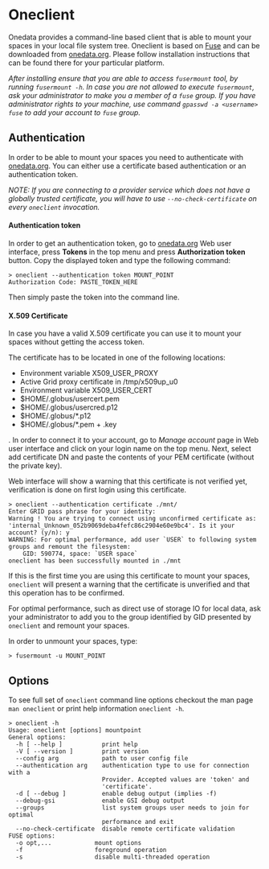 # Oneclient

Onedata provides a command-line based client that is able to mount your spaces in your local file system tree. Oneclient is based on [Fuse](https://github.com/libfuse/libfuse) and can be downloaded from [onedata.org](https://onedata.org/download). Please follow installation instructions that can be found there for your particular platform.

*After installing ensure that you are able to access `fusermount` tool, by running `fusermount -h`. In case you are not allowed to execute `fusermount`, ask your administrator to make you a member of a `fuse` group. If you have administrator rights to your machine, use command `gpasswd -a <username> fuse` to add your account to `fuse` group.*

## Authentication


In order to be able to mount your spaces you need to authenticate with [onedata.org](onedata.org). You can either use a certificate based authentication or an authentication token.

*NOTE: If you are connecting to a provider service which does not have a globally trusted certificate, you will have to use `--no-check-certificate` on every `oneclient` invocation.*

#### Authentication token
In order to get an authentication token, go to [onedata.org](onedata.org) Web user interface, press **Tokens** in the top menu and press **Authorization token** button. Copy the displayed token and type the following command:
~~~
> oneclient --authentication token MOUNT_POINT
Authorization Code: PASTE_TOKEN_HERE
~~~
Then simply paste the token into the command line.

#### X.509 Certificate
In case you have a valid X.509 certificate you can use it to mount your spaces without getting the access token.

The certificate has to be located in one of the following locations: 
* Environment variable X509_USER_PROXY
* Active Grid proxy certificate in /tmp/x509up_u0
* Environment variable X509_USER_CERT
* $HOME/.globus/usercert.pem
* $HOME/.globus/usercred.p12
* $HOME/.globus/*.p12
* $HOME/.globus/*.pem + .key

. In order to connect it to your account, go to *Manage account* page in Web user interface and click on your login name on the top menu. Next, select add certificate DN and paste the contents of your PEM certificate (without the private key).

Web interface will show a warning that this certificate is not verified yet, verification is done on first login using this certificate.


~~~
> oneclient --authentication certificate ./mnt/
Enter GRID pass phrase for your identity:
Warning ! You are trying to connect using unconfirmed certificate as: 'internal_Unknown_052b9069deba4fefc86c2904e60e9bc4'. Is it your account? (y/n): y
WARNING: For optimal performance, add user `USER` to following system groups and remount the filesystem:
	GID: 590774, space: `USER space`
oneclient has been successfully mounted in ./mnt
~~~

If this is the first time you are using this certificate to mount your spaces, `oneclient` will present a warning that the certificate is unverified and that this operation has to be confirmed.

For optimal performance, such as direct use of storage IO for local data, ask your administrator to add you to the group identified by GID presented by `oneclient` and remount your spaces.

In order to unmount your spaces, type:
~~~
> fusermount -u MOUNT_POINT
~~~

## Options

To see full set of `oneclient` command line options checkout the man page `man oneclient` or print help information `oneclient -h`.

~~~
> oneclient -h
Usage: oneclient [options] mountpoint
General options:
  -h [ --help ]           print help
  -V [ --version ]        print version
  --config arg            path to user config file
  --authentication arg    authentication type to use for connection with a
                          Provider. Accepted values are 'token' and
                          'certificate'.
  -d [ --debug ]          enable debug output (implies -f)
  --debug-gsi             enable GSI debug output
  --groups                list system groups user needs to join for optimal
                          performance and exit
  --no-check-certificate  disable remote certificate validation
FUSE options:
  -o opt,...            mount options
  -f                    foreground operation
  -s                    disable multi-threaded operation
~~~
